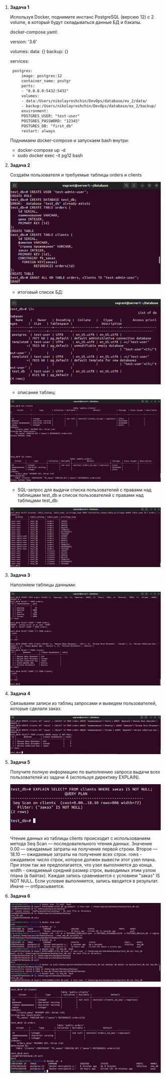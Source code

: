 1. **Задача 1**

    Используя Docker, поднимите инстанс PostgreSQL (версию 12) c 2 volume, в который будут складываться данные БД и бэкапы.

    docker-compose.yaml:    

    version: '3.6'

    volumes:
    data: {}
    backup: {}

    services:

        postgres:
            image: postgres:12
            container_name: postgr
            ports:
            - "0.0.0.0:5432:5432"
            volumes:
            - data:/Users/nikolayroshchin/DevOps/database/ex_2/data/
            - backup:/Users/nikolayroshchin/DevOps/database/ex_2/backup/
            environment:
            POSTGRES_USER: "test-user"
            POSTGRES_PASSWORD: "12345"
            POSTGRES_DB: "first_db"
            restart: always

    Поднимаем docker-compose и запускаем bash внутри: 

    - docker-compose up -d
    - sudo docker exec -it pg12 bash

2. **Задача 2**

    Создаём пользователя и требуемые таблицы orders и clients

    ![db-2_1](./db-2_1.png)

    - итоговый список БД:

    ![db-2_2](./db-2_2.png)

    - описание таблиц:

    ![db-2_3](./db-2_3.png)

    - SQL-запрос для выдачи списка пользователей с правами над таблицами test_db и список пользователей с правами над таблицами test_db:

    ![db-2_4](./db-2_4.png)

3. **Задача 3**

    Наполняем таблицы данными:

    ![db-2_5](./db-2_5.png)

4. **Задача 4**

    Связываем записи из таблиц запросами и выведем пользователей, которые сделали заказ:

    ![db-2_6](./db-2_6.png)

5. **Задача 5**

    Получите полную информацию по выполнению запроса выдачи всех пользователей из задачи 4 (используя директиву EXPLAIN).

    ![db-2_7](./db-2_7.png)

    Чтение данных из таблицы clients происходит с использованием метода Seq Scan — последовательного чтения данных. Значение 0.00 — ожидаемые затраты на получение первой строки. Второе — 18.10 — ожидаемые затраты на получение всех строк. rows - ожидаемое число строк, которое должен вывести этот узел плана. При этом так же предполагается, что узел выполняется до конца. width - ожидаемый средний размер строк, выводимых этим узлом плана (в байтах). Каждая запись сравнивается с условием "заказ" IS NOT NULL. Если условие выполняется, запись вводится в результат. Иначе — отбрасывается.

6. **Задача 6**

    ![db-2_8](./db-2_8.png)

    ![db-2_9](./db-2_9.png)

    